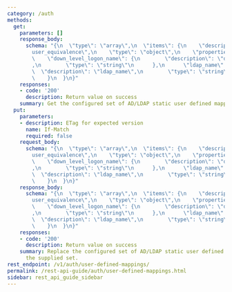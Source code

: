 ```yaml
---
category: /auth
methods:
  get:
    parameters: []
    response_body:
      schema: "{\n  \"type\": \"array\",\n  \"items\": {\n    \"description\": \"\
        user_equivalence\",\n    \"type\": \"object\",\n    \"properties\": {\n  \
        \    \"down_level_logon_name\": {\n        \"description\": \"down_level_logon_name\"\
        ,\n        \"type\": \"string\"\n      },\n      \"ldap_name\": {\n      \
        \  \"description\": \"ldap_name\",\n        \"type\": \"string\"\n      }\n\
        \    }\n  }\n}"
    responses:
    - code: '200'
      description: Return value on success
    summary: Get the configured set of AD/LDAP static user defined mappings.
  put:
    parameters:
    - description: ETag for expected version
      name: If-Match
      required: false
    request_body:
      schema: "{\n  \"type\": \"array\",\n  \"items\": {\n    \"description\": \"\
        user_equivalence\",\n    \"type\": \"object\",\n    \"properties\": {\n  \
        \    \"down_level_logon_name\": {\n        \"description\": \"down_level_logon_name\"\
        ,\n        \"type\": \"string\"\n      },\n      \"ldap_name\": {\n      \
        \  \"description\": \"ldap_name\",\n        \"type\": \"string\"\n      }\n\
        \    }\n  }\n}"
    response_body:
      schema: "{\n  \"type\": \"array\",\n  \"items\": {\n    \"description\": \"\
        user_equivalence\",\n    \"type\": \"object\",\n    \"properties\": {\n  \
        \    \"down_level_logon_name\": {\n        \"description\": \"down_level_logon_name\"\
        ,\n        \"type\": \"string\"\n      },\n      \"ldap_name\": {\n      \
        \  \"description\": \"ldap_name\",\n        \"type\": \"string\"\n      }\n\
        \    }\n  }\n}"
    responses:
    - code: '200'
      description: Return value on success
    summary: Replace the configured set of AD/LDAP static user defined mappings with
      the supplied set.
rest_endpoint: /v1/auth/user-defined-mappings/
permalink: /rest-api-guide/auth/user-defined-mappings.html
sidebar: rest_api_guide_sidebar
---
```

